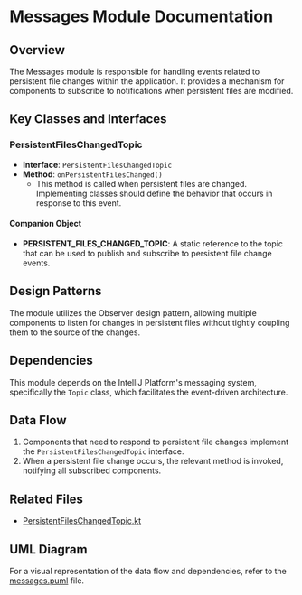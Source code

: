 # Messages Module Documentation

## Overview
The Messages module is responsible for handling events related to persistent file changes within the application. It provides a mechanism for components to subscribe to notifications when persistent files are modified.

## Key Classes and Interfaces

### PersistentFilesChangedTopic
- **Interface**: `PersistentFilesChangedTopic`
- **Method**: `onPersistentFilesChanged()`
  - This method is called when persistent files are changed. Implementing classes should define the behavior that occurs in response to this event.

#### Companion Object
- **PERSISTENT_FILES_CHANGED_TOPIC**: A static reference to the topic that can be used to publish and subscribe to persistent file change events.

## Design Patterns
The module utilizes the Observer design pattern, allowing multiple components to listen for changes in persistent files without tightly coupling them to the source of the changes.

## Dependencies
This module depends on the IntelliJ Platform's messaging system, specifically the `Topic` class, which facilitates the event-driven architecture.

## Data Flow
1. Components that need to respond to persistent file changes implement the `PersistentFilesChangedTopic` interface.
2. When a persistent file change occurs, the relevant method is invoked, notifying all subscribed components.

## Related Files
- [PersistentFilesChangedTopic.kt](./PersistentFilesChangedTopic.kt)

## UML Diagram
For a visual representation of the data flow and dependencies, refer to the [messages.puml](./messages.puml) file.
